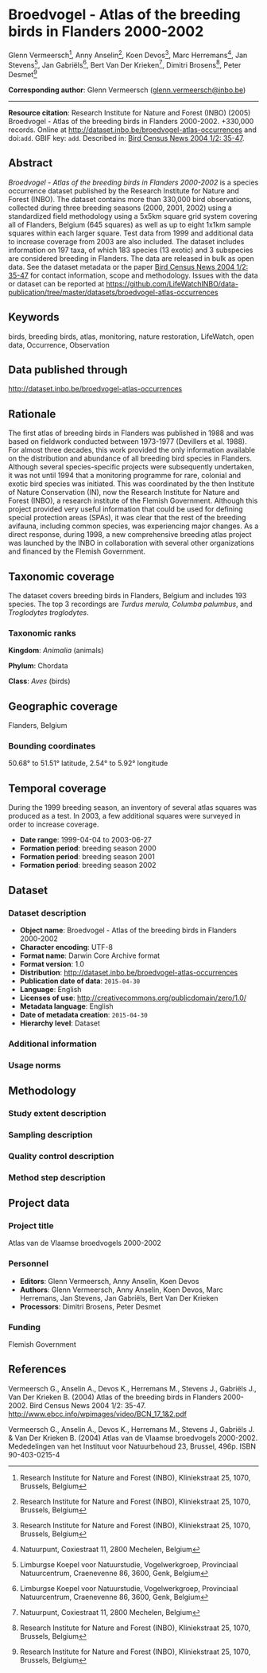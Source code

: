 # Broedvogel - Atlas of the breeding birds in Flanders 2000-2002

Glenn Vermeersch[^1], Anny Anselin[^1], Koen Devos[^1], Marc Herremans[^2], Jan Stevens[^3], Jan Gabriëls[^3], Bert Van Der Krieken[^2], Dimitri Brosens[^1], Peter Desmet[^1]

[^1]: Research Institute for Nature and Forest (INBO), Kliniekstraat 25, 1070, Brussels, Belgium

[^2]: Natuurpunt, Coxiestraat 11, 2800 Mechelen, Belgium

[^3]: Limburgse Koepel voor Natuurstudie, Vogelwerkgroep, Provinciaal Natuurcentrum, Craenevenne 86, 3600, Genk, Belgium

**Corresponding author**: Glenn Vermeersch (<glenn.vermeersch@inbo.be>)

---

**Resource citation**: Research Institute for Nature and Forest (INBO) (2005) Broedvogel - Atlas of the breeding birds in Flanders 2000-2002. +330,000 records. Online at <http://dataset.inbo.be/broedvogel-atlas-occurrences> and doi:`add`. GBIF key: `add`. Described in: [Bird Census News 2004 1/2: 35-47](http://www.ebcc.info/wpimages/video/BCN_17_1&2.pdf).

## Abstract

*Broedvogel - Atlas of the breeding birds in Flanders 2000-2002* is a species occurrence dataset published by the Research Institute for Nature and Forest (INBO). The dataset contains more than 330,000 bird observations, collected during three breeding seasons (2000, 2001, 2002) using a standardized field methodology using a 5x5km square grid system covering all of Flanders, Belgium (645 squares) as well as up to eight 1x1km sample squares within each larger square. Test data from 1999 and additional data to increase coverage from 2003 are also included. The dataset includes information on 197 taxa, of which 183 species (13 exotic) and 3 subspecies are considered breeding in Flanders. The data are released in bulk as open data. See the dataset metadata or the paper [Bird Census News 2004 1/2: 35-47](http://www.ebcc.info/wpimages/video/BCN_17_1&2.pdf) for contact information, scope and methodology. Issues with the data or dataset can be reported at <https://github.com/LifeWatchINBO/data-publication/tree/master/datasets/broedvogel-atlas-occurrences>

## Keywords

birds, breeding birds, atlas, monitoring, nature restoration, LifeWatch, open data, Occurrence, Observation

## Data published through

<http://dataset.inbo.be/broedvogel-atlas-occurrences>

## Rationale

The first atlas of breeding birds in Flanders was published in 1988 and was based on fieldwork conducted between 1973-1977 (Devillers et al. 1988). For almost three decades, this work provided the only information available on the distribution and abundance of all breeding bird species in Flanders. Although several species-specific projects were subsequently undertaken, it was not until 1994 that a monitoring programme for rare, colonial and exotic bird species was initiated. This was coordinated by the then Institute of Nature Conservation (IN), now the Research Institute for Nature and Forest (INBO), a research institute of the Flemish Government. Although this project provided very useful information that could be used for defining special protection areas (SPAs), it was clear that the rest of the breeding avifauna, including common species, was experiencing major changes. As a direct response, during 1998, a new comprehensive breeding atlas project was launched by the INBO in collaboration with several other organizations and financed by the Flemish Government.

## Taxonomic coverage

The dataset covers breeding birds in Flanders, Belgium and includes 193 species. The top 3 recordings are *Turdus merula*, *Columba palumbus*, and *Troglodytes troglodytes*.

### Taxonomic ranks

**Kingdom**: *Animalia* (animals)

**Phylum**: Chordata

**Class**: *Aves* (birds)

## Geographic coverage

Flanders, Belgium

### Bounding coordinates

50.68° to 51.51° latitude, 2.54° to 5.92° longitude

## Temporal coverage

During the 1999 breeding season, an inventory of several atlas squares was produced as a test. In 2003, a few additional squares were surveyed in order to increase coverage.

* **Date range**: 1999-04-04 to 2003-06-27
* **Formation period**: breeding season 2000
* **Formation period**: breeding season 2001
* **Formation period**: breeding season 2002

## Dataset

### Dataset description

* **Object name**: Broedvogel - Atlas of the breeding birds in Flanders 2000-2002
* **Character encoding**: UTF-8
* **Format name**: Darwin Core Archive format
* **Format version**: 1.0
* **Distribution**: <http://dataset.inbo.be/broedvogel-atlas-occurrences>
* **Publication date of data**: `2015-04-30`
* **Language**: English
* **Licenses of use**: <http://creativecommons.org/publicdomain/zero/1.0/>
* **Metadata language**: English
* **Date of metadata creation**: `2015-04-30`
* **Hierarchy level**: Dataset

### Additional information

### Usage norms

## Methodology

### Study extent description

### Sampling description

### Quality control description

### Method step description

## Project data

### Project title

Atlas van de Vlaamse broedvogels 2000-2002

### Personnel

* **Editors**: Glenn Vermeersch, Anny Anselin, Koen Devos
* **Authors**: Glenn Vermeersch, Anny Anselin, Koen Devos, Marc Herremans, Jan Stevens, Jan Gabriëls, Bert Van Der Krieken
* **Processors**: Dimitri Brosens, Peter Desmet

### Funding

Flemish Government

## References

Vermeersch G., Anselin A., Devos K., Herremans M., Stevens J., Gabriëls J., Van Der Krieken B. (2004) Atlas of the breeding birds in Flanders 2000-2002. Bird Census News 2004 1/2: 35-47. <http://www.ebcc.info/wpimages/video/BCN_17_1&2.pdf>

Vermeersch G., Anselin A., Devos K., Herremans M., Stevens J., Gabriëls J. & Van Der Krieken B. (2004) Atlas van de Vlaamse broedvogels 2000-2002. Mededelingen van het Instituut voor Natuurbehoud 23, Brussel, 496p. ISBN 90-403-0215-4
